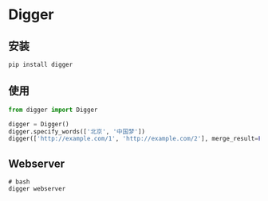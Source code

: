 # Digger

## 安装

```shell script
pip install digger
```

## 使用

```python
from digger import Digger

digger = Digger()
digger.specify_words(['北京', '中国梦'])
digger(['http://example.com/1', 'http://example.com/2'], merge_result=False)
```

## Webserver

```shell script
# bash
digger webserver
```